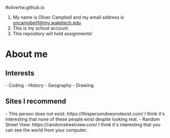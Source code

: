 

#olivertw.github.io
1. My name is Oliver Campbell and my email address is oncampbell1@my.waketech.edu.
2. This is my school account.
3. This repository will hold assignments!

<h1>About me</h1>

<h2>Interests</h2>
- Coding
- History
- Geography
- Drawing
<h2>Sites I recommend</h2>
- This person does not exist: https://thispersondoesnotexist.com/ I think it's interesting that none of these people exist despite looking real.
- Random Street View: https://randomstreetview.com/ I think it's interesting that you can see the world from your computer. 
